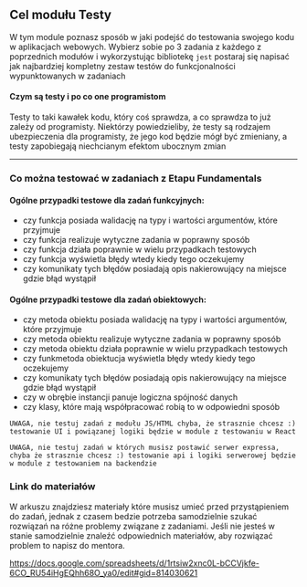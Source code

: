 ## Cel modułu Testy

W tym module poznasz sposób w jaki podejść do testowania swojego kodu w aplikacjach webowych. Wybierz sobie po 3 zadania z każdego z poprzednich modułów i wykorzystując bibliotekę `jest` postaraj się napisać jak najbardziej kompletny zestaw testów do funkcjonalności wypunktowanych w zadaniach

#### Czym są testy i po co one programistom

Testy to taki kawałek kodu, który coś sprawdza, a co sprawdza to już zależy od programisty. Niektórzy powiedzieliby, że testy są rodzajem ubezpieczenia dla programisty, że jego kod będzie mógł być zmieniany, a testy zapobiegają niechcianym efektom ubocznym zmian

---

### Co można testować w zadaniach z Etapu Fundamentals

#### Ogólne przypadki testowe dla zadań funkcyjnych:

- czy funkcja posiada walidację na typy i wartości argumentów, które przyjmuje
- czy funkcja realizuje wytyczne zadania w poprawny sposób
- czy funkcja działa poprawnie w wielu przypadkach testowych
- czy funkcja wyświetla błędy wtedy kiedy tego oczekujemy
- czy komunikaty tych błędów posiadają opis nakierowujący na miejsce gdzie błąd wystąpił

#### Ogólne przypadki testowe dla zadań obiektowych:

- czy metoda obiektu posiada walidację na typy i wartości argumentów, które przyjmuje
- czy metoda obiektu realizuje wytyczne zadania w poprawny sposób
- czy metoda obiektu działa poprawnie w wielu przypadkach testowych
- czy funkmetoda obiektucja wyświetla błędy wtedy kiedy tego oczekujemy
- czy komunikaty tych błędów posiadają opis nakierowujący na miejsce gdzie błąd wystąpił
- czy w obrębie instancji panuje logiczna spójność danych
- czy klasy, które mają współpracować robią to w odpowiedni sposób

`UWAGA, nie testuj zadań z modułu JS/HTML chyba, że strasznie chcesz :) testowanie UI i powiązanej logiki będzie w module z testowaniu w React `

`UWAGA, nie testuj zadań w których musisz postawić serwer expressa, chyba że strasznie chcesz :) testowanie api i logiki serwerowej będzie w module z testowaniem na backendzie `

### Link do materiałów

W arkuszu znajdziesz materiały które musisz umieć przed przystąpieniem do zadań, jednak z czasem bedzie potrzeba samodzielnie szukać rozwiązań na różne problemy związane z zadaniami. Jeśli nie jesteś w stanie samodzielnie znaleźć odpowiednich materiałów, aby rozwiązać problem to napisz do mentora.

https://docs.google.com/spreadsheets/d/1rtsiw2xnc0L-bCCVjkfe-6CO_RU54iHgEQhh68O_ya0/edit#gid=814030621
